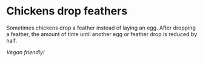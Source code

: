 # Chickens drop feathers

Sometimes chickens drop a feather instead of laying an egg.  After dropping a feather, the amount of time until another egg or feather drop is reduced by half.

*Vegan friendly!* 